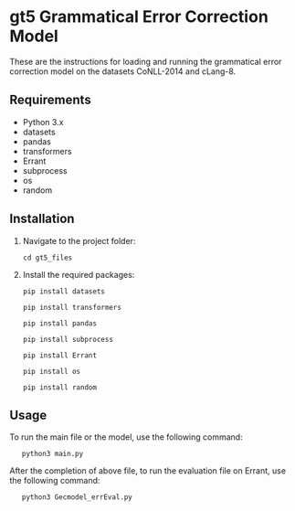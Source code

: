 # gt5 Grammatical Error Correction Model

These are the instructions for loading and running the grammatical error correction model on the datasets CoNLL-2014 and cLang-8.

## Requirements

- Python 3.x
- datasets
- pandas
- transformers
- Errant
- subprocess
- os
- random

## Installation

1. Navigate to the project folder:
    ```
    cd gt5_files
    ```
3. Install the required packages:
    ```
    pip install datasets
    ```
    ```
    pip install transformers
    ```
    ```
    pip install pandas
    ```
    ```
    pip install subprocess
    ```
    ```
    pip install Errant
    ```
    ```
    pip install os
    ```
    ```
    pip install random
    ```

## Usage

To run the main file or the model, use the following command:
 ```
    python3 main.py
 ```

After the completion of above file, to run the evaluation file on Errant, use the following command:
 ```
    python3 Gecmodel_errEval.py
 ```